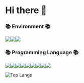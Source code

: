 # Hi there 👋

<!-- #### StEinAdleR029_Kim Taehyeon -->

<h3>📚 Environment 📚</h3>

<img src="https://img.shields.io/badge/Visual Studio-5C2D91?style=for-the-badge&logo=Visual Studio&logoColor=white"><img src="https://img.shields.io/badge/Visual Studio Code-007ACC?style=for-the-badge&logo=Visual Studio Code&logoColor=white"><img src="https://img.shields.io/badge/Atom-66595C?style=for-the-badge&logo=Atom&logoColor=white">

<h3>📚 Programming Language 📚</h3>

<img src="https://img.shields.io/badge/python-3776AB?style=for-the-badge&logo=python&logoColor=white"><img src="https://img.shields.io/badge/C-A8B9CC?style=for-the-badge&logo=C%2B%2B&logoColor=white"><img src="https://img.shields.io/badge/CSHARP-239120?style=for-the-badge&logo=C%2B%2B&logoColor=white"><img src="https://img.shields.io/badge/C++-00599C?style=for-the-badge&logo=c%2B%2B&logoColor=white"><img src="https://img.shields.io/badge/html5-E34F26?style=for-the-badge&logo=html5&logoColor=white"><img src="https://img.shields.io/badge/css-1572B6?style=for-the-badge&logo=css3&logoColor=white"><img src="https://img.shields.io/badge/javascript-F7DF1E?style=for-the-badge&logo=javascript&logoColor=black"><img src="https://img.shields.io/badge/mysql-4479A1?style=for-the-badge&logo=mysql&logoColor=white"><img src="https://img.shields.io/badge/linux-FCC624?style=for-the-badge&logo=linux&logoColor=black">

<!--![StEinAdleR029's GitHub stats](https://github-readme-stats.vercel.app/api?username=StEinAdleR029&show_icons=true&theme=dark)   -->

![Top Langs](https://github-readme-stats.vercel.app/api/top-langs/?username=StEinAdleR029&layout=compact&theme=dark)

<!--
**StEinAdleR029/StEinAdleR029** is a ✨ _special_ ✨ repository because its `README.md` (this file) appears on your GitHub profile.

Here are some ideas to get you started:

- 🔭 I’m currently working on ...
- 🌱 I’m currently learning ...
- 👯 I’m looking to collaborate on ...
- 🤔 I’m looking for help with ...
- 💬 Ask me about ...
- 📫 How to reach me: ...
- 😄 Pronouns: ...
- ⚡ Fun fact: ...
-->
